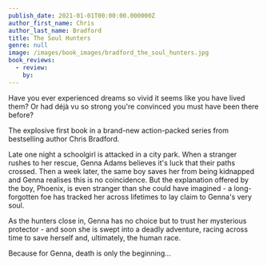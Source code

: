 ```yaml
---
publish_date: 2021-01-01T00:00:00.000000Z
author_first_name: Chris
author_last_name: Bradford
title: The Soul Hunters
genre: null
image: /images/book_images/bradford_the_soul_hunters.jpg
book_reviews:
  - review: 
    by: 
---
```

Have you ever experienced dreams so vivid it seems like you have lived them? Or had déjà vu so strong you're convinced you must have been there before?

The explosive first book in a brand-new action-packed series from bestselling author Chris Bradford.

Late one night a schoolgirl is attacked in a city park. When a stranger rushes to her rescue, Genna Adams believes it's luck that their paths crossed. Then a week later, the same boy saves her from being kidnapped and Genna realises this is no coincidence. But the explanation offered by the boy, Phoenix, is even stranger than she could have imagined - a long-forgotten foe has tracked her across lifetimes to lay claim to Genna's very soul.

As the hunters close in, Genna has no choice but to trust her mysterious protector - and soon she is swept into a deadly adventure, racing across time to save herself and, ultimately, the human race.

Because for Genna, death is only the beginning...